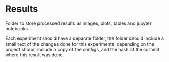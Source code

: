 # Results
Folder to store processed results as images, plots, tables and jupyter notebooks

Each experiment should have a separate folder, the folder should include a small text of the changes done for this experiments, depending on the project shoudl include a copy of the configs, and the hash of the commit where this result was done.